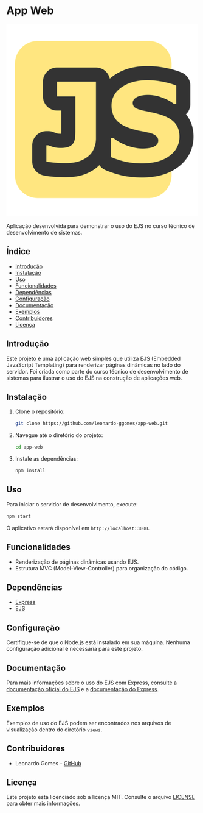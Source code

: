 # App Web

![App Web Logo](./public/img/js_logo.png)

Aplicação desenvolvida para demonstrar o uso do EJS no curso técnico de desenvolvimento de sistemas.

## Índice

- [Introdução](#introdução)
- [Instalação](#instalação)
- [Uso](#uso)
- [Funcionalidades](#funcionalidades)
- [Dependências](#dependências)
- [Configuração](#configuração)
- [Documentação](#documentação)
- [Exemplos](#exemplos)
- [Contribuidores](#contribuidores)
- [Licença](#licença)

## Introdução

Este projeto é uma aplicação web simples que utiliza EJS (Embedded JavaScript Templating) para renderizar páginas dinâmicas no lado do servidor. Foi criada como parte do curso técnico de desenvolvimento de sistemas para ilustrar o uso do EJS na construção de aplicações web.

## Instalação

1. Clone o repositório:

   ```bash
   git clone https://github.com/leonardo-ggomes/app-web.git
   ```

2. Navegue até o diretório do projeto:

   ```bash
   cd app-web
   ```

3. Instale as dependências:

   ```bash
   npm install
   ```

## Uso

Para iniciar o servidor de desenvolvimento, execute:

```bash
npm start
```

O aplicativo estará disponível em `http://localhost:3000`.

## Funcionalidades

- Renderização de páginas dinâmicas usando EJS.
- Estrutura MVC (Model-View-Controller) para organização do código.

## Dependências

- [Express](https://expressjs.com/)
- [EJS](https://ejs.co/)

## Configuração

Certifique-se de que o Node.js está instalado em sua máquina. Nenhuma configuração adicional é necessária para este projeto.

## Documentação

Para mais informações sobre o uso do EJS com Express, consulte a [documentação oficial do EJS](https://ejs.co/) e a [documentação do Express](https://expressjs.com/).

## Exemplos

Exemplos de uso do EJS podem ser encontrados nos arquivos de visualização dentro do diretório `views`.

## Contribuidores

- Leonardo Gomes - [GitHub](https://github.com/leonardo-ggomes)

## Licença

Este projeto está licenciado sob a licença MIT. Consulte o arquivo [LICENSE](LICENSE) para obter mais informações. 
